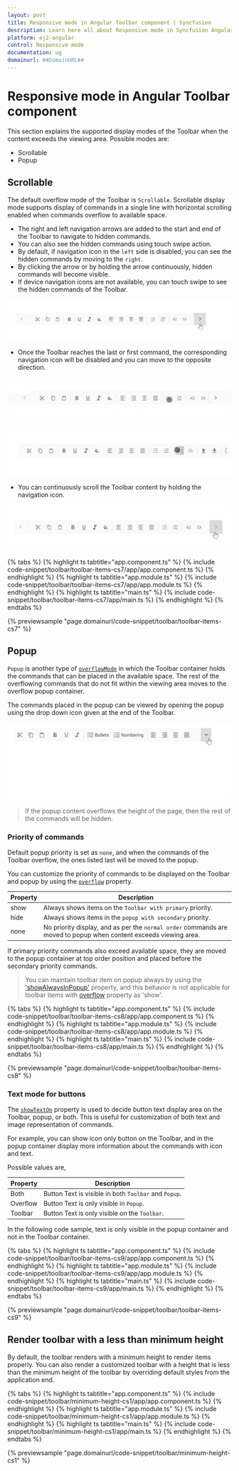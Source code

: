 ```yaml
---
layout: post
title: Responsive mode in Angular Toolbar component | Syncfusion
description: Learn here all about Responsive mode in Syncfusion Angular Toolbar component of Syncfusion Essential JS 2 and more.
platform: ej2-angular
control: Responsive mode 
documentation: ug
domainurl: ##DomainURL##
---
```


# Responsive mode in Angular Toolbar component

This section explains the supported display modes of the Toolbar when the content exceeds the viewing area. Possible modes are:

* Scrollable
* Popup

## Scrollable

The default overflow mode of the Toolbar is `Scrollable`. Scrollable display mode supports display of commands in a single line with horizontal scrolling enabled when commands overflow to available space.

* The right and left navigation arrows are added to the start and end of the Toolbar to navigate to hidden commands.
* You can also see the hidden commands using touch swipe action.
* By default, if navigation icon in the `left` side is disabled, you can see the hidden commands by moving to the `right`.
* By clicking the arrow or by holding the arrow continuously,  hidden commands will become visible.
* If device navigation icons are not available, you can touch swipe to see the hidden commands of the Toolbar.

![Scrollable](./images/scrolling.gif)

* Once the Toolbar reaches the last or first command, the  corresponding navigation icon will be disabled and you can move to the opposite direction.

![Touch scroll](./images/scrolling_touch.gif)

![Swipe scroll](./images/scrolling_swipe.gif)

* You can continuously scroll the Toolbar content by holding the navigation icon.

![Long press scroll](./images/scrolling_long_press.gif)

{% tabs %}
{% highlight ts tabtitle="app.component.ts" %}
{% include code-snippet/toolbar/toolbar-items-cs7/app/app.component.ts %}
{% endhighlight %}
{% highlight ts tabtitle="app.module.ts" %}
{% include code-snippet/toolbar/toolbar-items-cs7/app/app.module.ts %}
{% endhighlight %}
{% highlight ts tabtitle="main.ts" %}
{% include code-snippet/toolbar/toolbar-items-cs7/app/main.ts %}
{% endhighlight %}
{% endtabs %}
  
{% previewsample "page.domainurl/code-snippet/toolbar/toolbar-items-cs7" %}

## Popup

`Popup` is another type of [`overflowMode`](https://ej2.syncfusion.com/angular/documentation/api/toolbar#overflowmode) in which the Toolbar container holds the commands that can be placed in the available space. The rest of the overflowing commands that do not fit within the viewing area moves to the overflow popup container.

The commands placed in the popup can be viewed by opening the popup using the drop down icon given at the end of the Toolbar.

![Toolbar popup](images/popup.gif)

> If the popup content overflows the height of the page, then the rest of the commands will be hidden.

### Priority of commands

Default popup priority is set as `none`, and when the commands of the Toolbar overflow, the ones listed last will be moved to the popup.

You can customize the priority of commands to be displayed on the Toolbar and popup by using the [`overflow`](https://ej2.syncfusion.com/angular/documentation/api/toolbar/itemModel#overflow) property.

Property     | Description
------------ | -------------
  show       | Always shows items on the `Toolbar with primary` priority.
  hide       | Always shows items in the `popup with secondary` priority.
  none       | No priority display, and as per the `normal order` commands are moved to popup when content exceeds viewing area.

If primary priority commands also exceed available space, they are moved to the popup container at top order position and placed before the secondary priority commands.

> You can maintain toolbar item on popup always by using the ['showAlwaysInPopup'](https://ej2.syncfusion.com/angular/documentation/api/toolbar/itemDirective#showalwaysinpopup) property, and this behavior is not applicable for toolbar items with [overflow](https://ej2.syncfusion.com/angular/documentation/api/toolbar/item#overflow) property as 'show'.

{% tabs %}
{% highlight ts tabtitle="app.component.ts" %}
{% include code-snippet/toolbar/toolbar-items-cs8/app/app.component.ts %}
{% endhighlight %}
{% highlight ts tabtitle="app.module.ts" %}
{% include code-snippet/toolbar/toolbar-items-cs8/app/app.module.ts %}
{% endhighlight %}
{% highlight ts tabtitle="main.ts" %}
{% include code-snippet/toolbar/toolbar-items-cs8/app/main.ts %}
{% endhighlight %}
{% endtabs %}
  
{% previewsample "page.domainurl/code-snippet/toolbar/toolbar-items-cs8" %}

### Text mode for buttons

The [`showTextOn`](https://ej2.syncfusion.com/angular/documentation/api/toolbar/item#showtexton) property is used to decide button text display area on the Toolbar, popup, or both. This is useful for customization of both text and image representation of commands.

For example, you can show icon only button on the Toolbar, and in the popup container display more information about the commands with icon and text.

Possible values are,

  Property   | Description
------------ | -------------
  Both     | Button Text is visible in both `Toolbar` and `Popup`.
  Overflow | Button Text is only visible in `Popup`.
  Toolbar  | Button Text is only visible on the `Toolbar`.

In the following code sample, text is only visible in the popup container and not in the Toolbar container.

{% tabs %}
{% highlight ts tabtitle="app.component.ts" %}
{% include code-snippet/toolbar/toolbar-items-cs9/app/app.component.ts %}
{% endhighlight %}
{% highlight ts tabtitle="app.module.ts" %}
{% include code-snippet/toolbar/toolbar-items-cs9/app/app.module.ts %}
{% endhighlight %}
{% highlight ts tabtitle="main.ts" %}
{% include code-snippet/toolbar/toolbar-items-cs9/app/main.ts %}
{% endhighlight %}
{% endtabs %}
  
{% previewsample "page.domainurl/code-snippet/toolbar/toolbar-items-cs9" %}

## Render toolbar with a less than minimum height

By default, the toolbar renders with a minimum height to render items properly. You can also render a customized toolbar with a height that is less than the minimum height of the toolbar by overriding default styles from the application end.

{% tabs %}
{% highlight ts tabtitle="app.component.ts" %}
{% include code-snippet/toolbar/minimum-height-cs1/app/app.component.ts %}
{% endhighlight %}
{% highlight ts tabtitle="app.module.ts" %}
{% include code-snippet/toolbar/minimum-height-cs1/app/app.module.ts %}
{% endhighlight %}
{% highlight ts tabtitle="main.ts" %}
{% include code-snippet/toolbar/minimum-height-cs1/app/main.ts %}
{% endhighlight %}
{% endtabs %}
  
{% previewsample "page.domainurl/code-snippet/toolbar/minimum-height-cs1" %}
